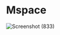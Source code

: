 # Mspace

![Screenshot (833)](https://user-images.githubusercontent.com/56436152/125332933-409b7a80-e367-11eb-8f4e-dbb46790413c.png)

